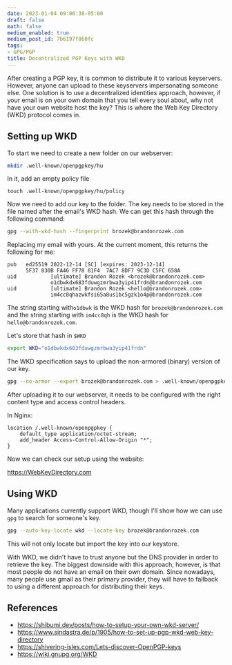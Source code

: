 ```yaml
---
date: 2023-01-04 09:06:38-05:00
draft: false
math: false
medium_enabled: true
medium_post_id: 7b6197f860fc
tags:
- GPG/PGP
title: Decentralized PGP Keys with WKD
---
```


After creating a PGP key, it is common to distribute it to various keyservers. However, anyone can upload to these keyservers impersonating someone else. One solution is to use a decentralized identities approach, however, if your email is on your own domain that you tell every soul about, why not have your own website host the key? This is where the Web Key Directory (WKD) protocol comes in.

## Setting up WKD

To start we need to create a new folder on our webserver:

```bash
mkdir .well-known/openpgpkey/hu
```

In it, add an empty policy file

```bsah
touch .well-known/openpgpkey/hu/policy
```

Now we need to add our key to the folder. The key needs to be stored in the file named after the email's WKD hash. We can get this hash through the following command:

```bash
gpg --with-wkd-hash --fingerprint brozek@brandonrozek.com
```

Replacing my email with yours. At the current moment, this returns the following for me:

```
pub   ed25519 2022-12-14 [SC] [expires: 2023-12-14]
      5F37 830B FA46 FF78 81F4  7AC7 8DF7 9C3D C5FC 658A
uid           [ultimate] Brandon Rozek <brozek@brandonrozek.com>
              o1dbwkdx683fduwgzmrbwa3yip41frdn@brandonrozek.com
uid           [ultimate] Brandon Rozek <hello@brandonrozek.com>
              im4cc8qhazwkfsi65a8us1bc5gzk1o4p@brandonrozek.com
```

The string starting with`o1dbwk` is the WKD hash for `brozek@brandonrozek.com` and the string starting with `im4cc8qh` is the WKD hash for `hello@brandonrozek.com`.

Let's store that hash in `$WKD`

```bash
export WKD="o1dbwkdx683fduwgzmrbwa3yip41frdn"
```

The WKD specification says to upload the non-armored (binary) version of our key.

```bash
gpg --no-armor --export brozek@brandonrozek.com > .well-known/openpgpkey/hu/$WKD
```

After uploading it to our webserver, it needs to be configured with the right content type and access control headers.

In Nginx:

```nginx
location /.well-known/openpgpkey {
    default_type application/octet-stream;
    add_header Access-Control-Allow-Origin "*";
}
```

Now we can check our setup using the website:

https://WebKeyDirectory.com

## Using WKD

Many applications currently support WKD, though I'll show how we can use `gpg` to search for someone's key.

```bash
gpg --auto-key-locate wkd --locate-key brozek@brandonrozek.com
```

This will not only locate but import the key into our keystore.

With WKD, we didn't have to trust anyone but the DNS provider in order to retrieve the key. The biggest downside with this approach, however, is that most people do not have an email on their own domain. Since nowadays, many people use gmail as their primary provider, they will have to fallback to using a different approach for distributing their keys.

## References

- https://shibumi.dev/posts/how-to-setup-your-own-wkd-server/
- https://www.sindastra.de/p/1905/how-to-set-up-pgp-wkd-web-key-directory
- https://shivering-isles.com/Lets-discover-OpenPGP-keys
- https://wiki.gnupg.org/WKD
